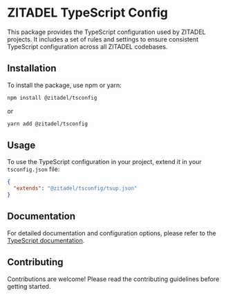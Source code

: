# ZITADEL TypeScript Config

This package provides the TypeScript configuration used by ZITADEL projects. It includes a set of rules and settings to ensure consistent TypeScript configuration across all ZITADEL codebases.

## Installation

To install the package, use npm or yarn:

```sh
npm install @zitadel/tsconfig
```

or

```sh
yarn add @zitadel/tsconfig
```

## Usage

To use the TypeScript configuration in your project, extend it in your `tsconfig.json` file:

```json
{
  "extends": "@zitadel/tsconfig/tsup.json"
}
```

## Documentation

For detailed documentation and configuration options, please refer to the [TypeScript documentation](https://www.typescriptlang.org/docs/).

## Contributing

Contributions are welcome! Please read the contributing guidelines before getting started.

